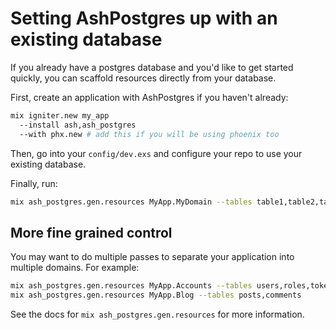 # Setting AshPostgres up with an existing database

If you already have a postgres database and you'd like to get
started quickly, you can scaffold resources directly from your
database.

First, create an application with AshPostgres if you haven't already:

```bash
mix igniter.new my_app
  --install ash,ash_postgres
  --with phx.new # add this if you will be using phoenix too
```

Then, go into your `config/dev.exs` and configure your repo to use
your existing database.

Finally, run:

```bash
mix ash_postgres.gen.resources MyApp.MyDomain --tables table1,table2,table3
```

## More fine grained control

You may want to do multiple passes to separate your application into multiple domains. For example:

```bash
mix ash_postgres.gen.resources MyApp.Accounts --tables users,roles,tokens
mix ash_postgres.gen.resources MyApp.Blog --tables posts,comments
```

See the docs for `mix ash_postgres.gen.resources` for more information.

